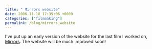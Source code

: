 ```yaml
---
title: " Mirrors website"
date: 2006-11-18 17:35:06 +0000
categories: ["filmmaking"]
permalink: /blog/mirrors_website
---
```

I've put up an early version of the website for the last film I worked
on, [Mirrors](http://www.mirrorsthefilm.com). The website will be much
improved soon!

